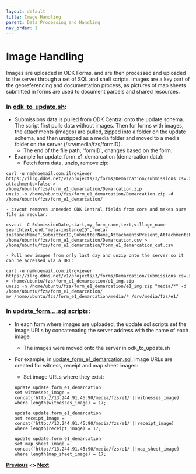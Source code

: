 ```yaml
---
layout: default
title: Image Handling
parent: Data Processing and Handling
nav_order: 1
---
```


# Image Handling
Images are uploaded in ODK Forms, and are then processed and uploaded to the server through a set of SQL and shell scripts. Images are a key part of the georeferencing and documentation process, as pictures of map sheets submitted in forms are used to document parcels and shared resources.

### In [odk_to_update.sh](../General_Assets/odk_to_update.sh):
- Submissions data is pulled from ODK Central onto the update schema. The script first pulls data without images. Then for forms with images, the attachments (images) are pulled, zipped into a folder on the update schema, and then unzipped as a media folder and moved to a media folder on the server (/srv/media/fzs/formID).
    - The end of the file path, 'formID', changes based on the form.
- Example for update_form_e1_demarcation (demarcation data):
    - Fetch form data, unzip, remove zip:
```
curl -u na@noemail.com:ilrgviewer https://ilrg.ddns.net/v1/projects/3/forms/Demarcation/submissions.csv.zip?attachments=false > /home/ubuntu/fzs/form_e1_demarcation/Demarcation.zip
unzip -o /home/ubuntu/fzs/form_e1_demarcation/Demarcation.zip -d /home/ubuntu/fzs/form_e1_demarcation/
```
    - csvcut removes unneeded ODK Central fields from core and makes sure file is regular:
```
csvcut -C SubmissionDate,start,my_form_name,text,village_name-searchtext,end,"meta-instanceID","meta-instanceName",SubmitterID,SubmitterName,AttachmentsPresent,AttachmentsExpected,Status,DeviceID,Edits /home/ubuntu/fzs/form_e1_demarcation/Demarcation.csv > /home/ubuntu/fzs/form_e1_demarcation/form_e1_demarcation_cut.csv
```
    - Pull new images from only last day and unzip onto the server so it can be accessed via a URL:
```
curl -u na@noemail.com:ilrgviewer https://ilrg.ddns.net/v1/projects/3/forms/Demarcation/submissions.csv.zip? > /home/ubuntu/fzs/form_e1_demarcation/e1_img.zip
unzip -n /home/ubuntu/fzs/form_e1_demarcation/e1_img.zip "media/*" -d /home/ubuntu/fzs/form_e1_demarcation/
mv /home/ubuntu/fzs/form_e1_demarcation/media/* /srv/media/fzs/e1/
```

### In [update_form....sql scripts](../General_Assets/updateSQLScripts):
- In each form where images are uploaded, the update sql scripts set the image URLs by concatenating the server address with the name of each image.
    - The images were moved onto the server in odk_to_update.sh
- For example, in [update_form_e1_demarcation.sql](../General_Assets/updateSQLScripts/update_form_e1_demarcation), image URLs are created for witness, receipt and map sheet images:
    - Set image URLs where they exist:

    ```
    update update.form_e1_demarcation
    set witnesses_image = concat('http://13.244.91.45:90/media/fzs/e1/'||witnesses_image)
    where length(witnesses_image) = 17;

    update update.form_e1_demarcation
    set receipt_image = concat('http://13.244.91.45:90/media/fzs/e1/'||receipt_image)
    where length(receipt_image) = 17;

    update update.form_e1_demarcation
    set map_sheet_image = concat('http://13.244.91.45:90/media/fzs/e1/'||map_sheet_image)
    where length(map_sheet_image) = 17;
    ```
**[Previous](Data_Processing.html) <> [Next](Parcel_Handling.html)**
